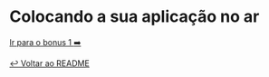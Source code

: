 # Colocando a sua aplicação no ar


[Ir para o bonus 1 :arrow_right:](bonus01.md)

[:leftwards_arrow_with_hook: Voltar ao README ](README.md)
